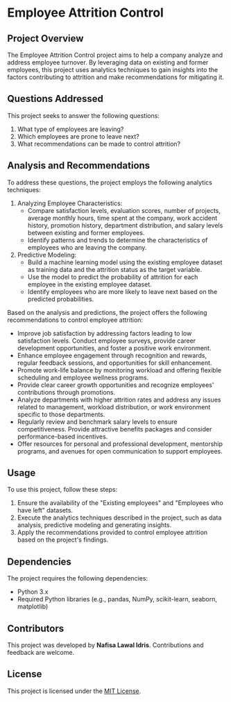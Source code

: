 <!DOCTYPE html>
<html>
<head>
</head>
<body>
  <h1>Employee Attrition Control</h1>

  <h2>Project Overview</h2>
  <p>The Employee Attrition Control project aims to help a company analyze and address employee turnover. By leveraging data on existing and former employees, this project uses analytics techniques to gain insights into the factors contributing to attrition and make recommendations for mitigating it.</p>

  <h2>Questions Addressed</h2>
  <p>This project seeks to answer the following questions:</p>
  <ol>
    <li>What type of employees are leaving?</li>
    <li>Which employees are prone to leave next?</li>
    <li>What recommendations can be made to control attrition?</li>
  </ol>

  <h2>Analysis and Recommendations</h2>
  <p>To address these questions, the project employs the following analytics techniques:</p>
  <ol>
    <li>Analyzing Employee Characteristics:
      <ul>
        <li>Compare satisfaction levels, evaluation scores, number of projects, average monthly hours, time spent at the company, work accident history, promotion history, department distribution, and salary levels between existing and former employees.</li>
        <li>Identify patterns and trends to determine the characteristics of employees who are leaving the company.</li>
      </ul>
    </li>
    <li>Predictive Modeling:
      <ul>
        <li>Build a machine learning model using the existing employee dataset as training data and the attrition status as the target variable.</li>
        <li>Use the model to predict the probability of attrition for each employee in the existing employee dataset.</li>
        <li>Identify employees who are more likely to leave next based on the predicted probabilities.</li>
      </ul>
    </li>
  </ol>
  <p>Based on the analysis and predictions, the project offers the following recommendations to control employee attrition:</p>
  <ul>
    <li>Improve job satisfaction by addressing factors leading to low satisfaction levels. Conduct employee surveys, provide career development opportunities, and foster a positive work environment.</li>
    <li>Enhance employee engagement through recognition and rewards, regular feedback sessions, and opportunities for skill enhancement.</li>
    <li>Promote work-life balance by monitoring workload and offering flexible scheduling and employee wellness programs.</li>
    <li>Provide clear career growth opportunities and recognize employees' contributions through promotions.</li>
    <li>Analyze departments with higher attrition rates and address any issues related to management, workload distribution, or work environment specific to those departments.</li>
    <li>Regularly review and benchmark salary levels to ensure competitiveness. Provide attractive benefits packages and consider performance-based incentives.</li>
    <li>Offer resources for personal and professional development, mentorship programs, and avenues for open communication to support employees.</li>
  </ul>

  <h2>Usage</h2>
  <p>To use this project, follow these steps:</p>
  <ol>
    <li>Ensure the availability of the "Existing employees" and "Employees who have left" datasets.</li>
    <li>Execute the analytics techniques described in the project, such as data analysis, predictive modeling and generating insights.</li>
    <li>Apply the recommendations provided to control employee attrition based on the project's findings.</li>
  </ol>

  <h2>Dependencies</h2>
  <p>The project requires the following dependencies:</p>
  <ul>
    <li>Python 3.x</li>
    <li>Required Python libraries (e.g., pandas, NumPy, scikit-learn, seaborn, matplotlib)</li>
  </ul>

  <h2>Contributors</h2>
  <p>This project was developed by <b>Nafisa Lawal Idris</b>. Contributions and feedback are welcome.</p>

  <h2>License</h2>
  <p>This project is licensed under the <a href="link-to-license-file">MIT License</a>.</p>
</body>
</html>
